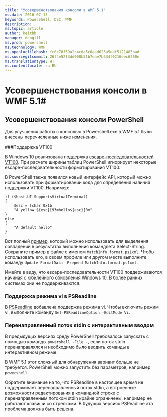 ```yaml
---
title: "Усовершенствования консоли в WMF 5.1"
ms.date: 2016-07-13
keywords: PowerShell, DSC, WMF
description: 
ms.topic: article
author: keithb
manager: dongill
ms.prod: powershell
ms.technology: WMF
ms.openlocfilehash: fc0c78f59a2c4cda5c6aad625a5eaf5121485bad
ms.sourcegitcommit: 26f4e52f3dd008b51b7eae7b634f0216eec6200e
ms.translationtype: HT
ms.contentlocale: ru-RU
---
```

# <a name="console-improvements-in-wmf-51"></a>Усовершенствования консоли в WMF 5.1#

## <a name="powershell-console-improvements"></a>Усовершенствования консоли PowerShell

Для улучшения работы с консолью в Powershell.exe в WMF 5.1 были внесены перечисленные ниже изменения.

###<a name="vt100-support"></a>Поддержка VT100

В Windows 10 реализована поддержка [escape-последовательностей VT100](https://msdn.microsoft.com/en-us/library/windows/desktop/mt638032(v=vs.85).aspx).
При расчете ширины таблиц PowerShell игнорирует некоторые escape-последовательности форматирования VT100.

В PowerShell также появился новый интерфейс API, который можно использовать при форматировании кода для определения наличия поддержки VT100. Например:

```
if ($host.UI.SupportsVirtualTerminal)
{
    $esc = [char]0x1b
    "A yellow ${esc}[93mhello${esc}[0m"
}
else
{
    "A default hello"
}
```
Вот полный [пример](https://gist.github.com/lzybkr/dcb973dccd54900b67783c48083c28f7), который можно использовать для выделения совпадений в результатах выполнения командлета Select-String.
Сохраните пример в файле с именем `MatchInfo.format.ps1xml`. Чтобы использовать его, в своем профиле или другом месте выполните команду `Update-FormatData -Prepend MatchInfo.format.ps1xml`.

Имейте в виду, что escape-последовательности VT100 поддерживаются начиная с юбилейного обновления Windows 10. В более ранних системах они не поддерживаются.   

### <a name="vi-mode-support-in-psreadline"></a>Поддержка режима vi в PSReadline

В [PSReadline](https://github.com/lzybkr/PSReadLine) добавлена поддержка режима vi. Чтобы включить режим vi, выполните команду `Set-PSReadlineOption -EditMode Vi`.

### <a name="redirected-stdin-with-interactive-input"></a>Перенаправленный поток stdin с интерактивным вводом 

В предыдущих версиях среду PowerShell требовалось запускать с помощью команды `powershell -File -`, если поток stdin перенаправлялся и необходимо было вводить команды в интерактивном режиме.

В WMF 5.1 этот сложный для обнаружения вариант больше не требуется. PowerShell можно запустить без параметров, например `powershell`.

Обратите внимание на то, что PSReadline в настоящее время не поддерживает перенаправленный поток stdin, а встроенные возможности редактирования в командной строке с перенаправленным потоком stdin крайне ограничены, например не работают клавиши со стрелками. В будущих версиях PSReadline эта проблема должна быть решена.   
